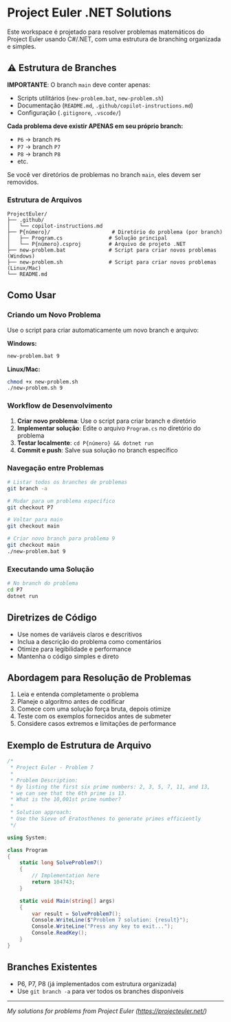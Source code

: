 # Project Euler .NET Solutions

Este workspace é projetado para resolver problemas matemáticos do Project Euler usando C#/.NET, com uma estrutura de branching organizada e simples.

## ⚠️ Estrutura de Branches

**IMPORTANTE**: O branch `main` deve conter apenas:
- Scripts utilitários (`new-problem.bat`, `new-problem.sh`)
- Documentação (`README.md`, `.github/copilot-instructions.md`)
- Configuração (`.gitignore`, `.vscode/`)

**Cada problema deve existir APENAS em seu próprio branch:**
- `P6` → branch `P6` 
- `P7` → branch `P7`
- `P8` → branch `P8`
- etc.

Se você ver diretórios de problemas no branch `main`, eles devem ser removidos.

### Estrutura de Arquivos
```
ProjectEuler/
├── .github/
│   └── copilot-instructions.md
├── P{número}/                    # Diretório do problema (por branch)
│   ├── Program.cs               # Solução principal
│   └── P{número}.csproj         # Arquivo de projeto .NET
├── new-problem.bat              # Script para criar novos problemas (Windows)
├── new-problem.sh               # Script para criar novos problemas (Linux/Mac)
└── README.md
```

## Como Usar

### Criando um Novo Problema
Use o script para criar automaticamente um novo branch e arquivo:

**Windows:**
```bash
new-problem.bat 9
```

**Linux/Mac:**
```bash
chmod +x new-problem.sh
./new-problem.sh 9
```

### Workflow de Desenvolvimento
1. **Criar novo problema**: Use o script para criar branch e diretório
2. **Implementar solução**: Edite o arquivo `Program.cs` no diretório do problema
3. **Testar localmente**: `cd P{número} && dotnet run`
4. **Commit e push**: Salve sua solução no branch específico

### Navegação entre Problemas
```bash
# Listar todos os branches de problemas
git branch -a

# Mudar para um problema específico
git checkout P7

# Voltar para main
git checkout main

# Criar novo branch para problema 9
git checkout main
./new-problem.bat 9
```

### Executando uma Solução
```bash
# No branch do problema
cd P7
dotnet run
```

## Diretrizes de Código
- Use nomes de variáveis claros e descritivos
- Inclua a descrição do problema como comentários
- Otimize para legibilidade e performance
- Mantenha o código simples e direto

## Abordagem para Resolução de Problemas
1. Leia e entenda completamente o problema
2. Planeje o algoritmo antes de codificar
3. Comece com uma solução força bruta, depois otimize
4. Teste com os exemplos fornecidos antes de submeter
5. Considere casos extremos e limitações de performance

## Exemplo de Estrutura de Arquivo
```csharp
/*
 * Project Euler - Problem 7
 * 
 * Problem Description:
 * By listing the first six prime numbers: 2, 3, 5, 7, 11, and 13, 
 * we can see that the 6th prime is 13.
 * What is the 10,001st prime number?
 * 
 * Solution approach:
 * Use the Sieve of Eratosthenes to generate primes efficiently
 */

using System;

class Program
{
    static long SolveProblem7()
    {
        // Implementation here
        return 104743;
    }

    static void Main(string[] args)
    {
        var result = SolveProblem7();
        Console.WriteLine($"Problem 7 solution: {result}");
        Console.WriteLine("Press any key to exit...");
        Console.ReadKey();
    }
}
```

## Branches Existentes
- P6, P7, P8 (já implementados com estrutura organizada)
- Use `git branch -a` para ver todos os branches disponíveis

---
*My solutions for problems from Project Euler (https://projecteuler.net/)*
